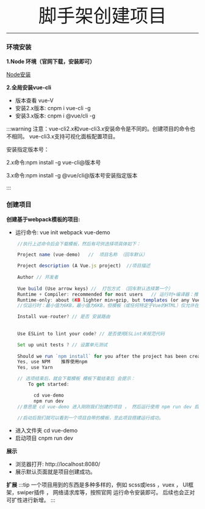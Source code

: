 <div align='center' ><font size='70'>脚手架创建项目</font></div>

------

### 环境安装

**1.Node 环境（官网下载，安装即可）**

[Node安装](https://nodejs.org/en/)

**2.全局安装vue-cli**
* 版本查看 vue-V 
* 安装2.x版本: cnpm i vue-cli -g
* 安装3.x版本: cnpm  i @vue/cli -g   

:::warning
注意：vue-cli2.x和vue-cli3.x安装命令是不同的。创建项目的命令也不相同。 vue-cli3.x支持可视化面板配置项目。

安装指定版本号：

2.x命令:npm install -g vue-cli@版本号    

3.x命令:npm install -g @vue/cli@版本号安装指定版本

:::

### 创建项目

**创建基于webpack模板的项目:**

* 运行命令: vue init webpack vue-demo

```javascript
    //执行上述命令后会下载模板，然后有可供选择项具体如下：

	Project name (vue-demo)   //  项目名称 （回车默认）

	Project description (A Vue.js project)  //项目描述
	
	Author // 开发者
	
	Vue build (Use arrow keys) //  打包方式 （回车默认选择第一个）
	Runtime + Compiler: recommended for most users   // 运行时+编译器：推荐给大多数用户
	Runtime-only: about 6KB lighter min+gzip, but templates (or any Vue-specific HTML) are ONLY allowed in .vue files - render functions are required elsewhere
	//仅运行时：最小值为6KB，最小值为6KB，但模板（或任何特定于Vue的HTML）仅允许在.Vue文件中使用-其他地方需要呈现函数

	Install vue-router? // 是否 安装路由
	
	
	Use ESLint to lint your code? // 是否使用ESLint来规范代码

	Set up unit tests ? // 设置单元测试
	
	Should we run `npm install` for you after the project has been created? (recommended) (Use arrow keys)
	Yes, use NPM    推荐使用npm
	Yes, use Yarn

	// 选项结束后，就会下载模板 模板下载结束后 会提示：
		To get started:

		  cd vue-demo
		  npm run dev
	//意思是 cd vue-demo 进入刚刚我们创建的项目 ， 然后运行使用 npm run dev 启动命令
	
	//启动后我们就可以看到一个项目自带的模板，至此项目搭建运行成功。
```
* 进入文件夹 cd vue-demo
* 启动项目 cnpm run dev

**展示**

* 浏览器打开: http://localhost:8080/
* 展示默认页面就是项目创建成功。

**扩展**
:::tip
    一个项目用到的东西是多种多样的，例如 scss或less ，vuex ， UI框架，swiper插件 ， 网络请求库等，按照官网 运行命令安装即可。
    后续也会正对可扩性进行新增。
:::












